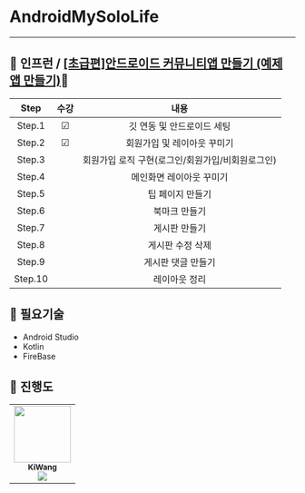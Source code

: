 # AndroidMySoloLife
---

## 🦝 인프런 / <a href="https://www.inflearn.com/course/%EC%95%88%EB%93%9C%EB%A1%9C%EC%9D%B4%EB%93%9C-%EC%BD%94%ED%8B%80%EB%A6%B0-%EC%BB%A4%EB%AE%A4%EB%8B%88%ED%8B%B0%EC%95%B1/dashboard">[초급편]안드로이드 커뮤니티앱 만들기 (예제 앱 만들기)</a>🦝

| Step | 수강 | 내용 |
|:--:|:--:|:--:|
| Step.1 | ☑ | 깃 연동 및 안드로이드 세팅 |
| Step.2 | ☑ | 회원가입 및 레이아웃 꾸미기 |
| Step.3 |  | 회원가입 로직 구현(로그인/회원가입/비회원로그인) |
| Step.4 |  | 메인화면 레이아웃 꾸미기 |
| Step.5 |  | 팁 페이지 만들기 |
| Step.6 |  | 북마크 만들기 |
| Step.7 |  | 게시판 만들기 |
| Step.8 |  | 게시판 수정 삭제 |
| Step.9 |  | 게시판 댓글 만들기 |
| Step.10 |  | 레이아웃 정리 |


## 🦝 필요기술
- Android Studio
- Kotlin
- FireBase


## 🦝 진행도
<table>
  <tr>
    <td align="center">
        <a href="https://github.com/Leewang31">
            <img src="https://avatars.githubusercontent.com/Leewang31?v=4" width="100px;" alt=""/>
            <br />
            <sub><b>KiWang</b>
            <br>
            <img src="https://us-central1-progress-markdown.cloudfunctions.net/progress/10" />
            </sub>
        </a>
        <br/>
    </td>
      </td>
  </tr>
</table>
